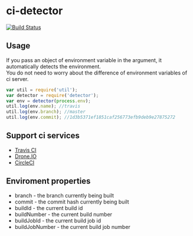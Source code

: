 ci-detector
================================

[![Build Status](https://drone.io/github.com/holyshared/ci-detector/status.png)](https://drone.io/github.com/holyshared/ci-detector/latest)

Usage
-----------------------------------------

If you pass an object of environment variable in the argument, it automatically detects the environment.  
You do not need to worry about the difference of environment variables of ci server.

```javascript
var util = require('util');
var detector = require('detector');
var env = detector(process.env);
util.log(env.name); //travis
util.log(env.branch); //master
util.log(env.commit); //1d3b5371ef1851caf256773efb9deb9e27875272
```

Support ci services
-----------------------------------------
* [Travis CI](https://travis-ci.org/)
* [Drone.IO](https://drone.io/)
* [CircleCI](https://circleci.com/)

Enviroment properties
-----------------------------------------

* branch - the branch currently being built
* commit - the commit hash currently being built
* buildId - the current build id
* buildNumber - the current build number
* buildJobId - the current build job id
* buildJobNumber - the current build job number

